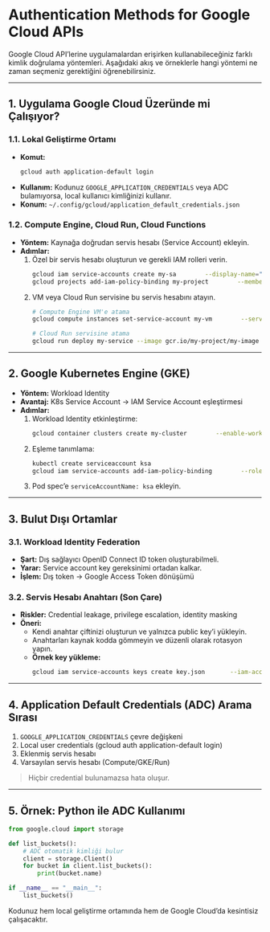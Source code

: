 # Authentication Methods for Google Cloud APIs

Google Cloud API’lerine uygulamalardan erişirken kullanabileceğiniz farklı kimlik doğrulama yöntemleri. Aşağıdaki akış ve örneklerle hangi yöntemi ne zaman seçmeniz gerektiğini öğrenebilirsiniz.

---

## 1. Uygulama Google Cloud Üzeründe mi Çalışıyor?

### 1.1. Lokal Geliştirme Ortamı
- **Komut:**  
  ```bash
  gcloud auth application-default login
  ```  
- **Kullanım:** Kodunuz `GOOGLE_APPLICATION_CREDENTIALS` veya ADC bulamıyorsa, local kullanıcı kimliğinizi kullanır.  
- **Konum:** `~/.config/gcloud/application_default_credentials.json`

### 1.2. Compute Engine, Cloud Run, Cloud Functions
- **Yöntem:** Kaynağa doğrudan servis hesabı (Service Account) ekleyin.  
- **Adımlar:**  
  1. Özel bir servis hesabı oluşturun ve gerekli IAM rolleri verin.  
     ```bash
     gcloud iam service-accounts create my-sa        --display-name="App SA"
     gcloud projects add-iam-policy-binding my-project        --member="serviceAccount:my-sa@my-project.iam.gserviceaccount.com"        --role="roles/storage.objectViewer"
     ```  
  2. VM veya Cloud Run servisine bu servis hesabını atayın.  
     ```bash
     # Compute Engine VM'e atama
     gcloud compute instances set-service-account my-vm        --service-account=my-sa@my-project.iam.gserviceaccount.com

     # Cloud Run servisine atama
     gcloud run deploy my-service --image gcr.io/my-project/my-image        --service-account my-sa@my-project.iam.gserviceaccount.com
     ```

---

## 2. Google Kubernetes Engine (GKE)

- **Yöntem:** Workload Identity  
- **Avantaj:** K8s Service Account → IAM Service Account eşleştirmesi  
- **Adımlar:**  
  1. Workload Identity etkinleştirme:  
     ```bash
     gcloud container clusters create my-cluster        --enable-workload-identity
     ```  
  2. Eşleme tanımlama:  
     ```bash
     kubectl create serviceaccount ksa
     gcloud iam service-accounts add-iam-policy-binding        --role roles/iam.workloadIdentityUser        --member "serviceAccount:my-project.svc.id.goog[default/ksa]"        ksa@my-project.iam.gserviceaccount.com
     ```  
  3. Pod spec’e `serviceAccountName: ksa` ekleyin.

---

## 3. Bulut Dışı Ortamlar

### 3.1. Workload Identity Federation
- **Şart:** Dış sağlayıcı OpenID Connect ID token oluşturabilmeli.  
- **Yarar:** Service account key gereksinimi ortadan kalkar.  
- **İşlem:** Dış token → Google Access Token dönüşümü

### 3.2. Servis Hesabı Anahtarı (Son Çare)
- **Riskler:** Credential leakage, privilege escalation, identity masking  
- **Öneri:**  
  - Kendi anahtar çiftinizi oluşturun ve yalnızca public key’i yükleyin.  
  - Anahtarları kaynak kodda gömmeyin ve düzenli olarak rotasyon yapın.  
  - **Örnek key yükleme:**  
    ```bash
    gcloud iam service-accounts keys create key.json       --iam-account=my-sa@my-project.iam.gserviceaccount.com       --key-file-type=json
    ```

---

## 4. Application Default Credentials (ADC) Arama Sırası

1. `GOOGLE_APPLICATION_CREDENTIALS` çevre değişkeni  
2. Local user credentials (gcloud auth application-default login)  
3. Eklenmiş servis hesabı  
4. Varsayılan servis hesabı (Compute/GKE/Run)

> Hiçbir credential bulunamazsa hata oluşur.

---

## 5. Örnek: Python ile ADC Kullanımı

```python
from google.cloud import storage

def list_buckets():
    # ADC otomatik kimliği bulur
    client = storage.Client()
    for bucket in client.list_buckets():
        print(bucket.name)

if __name__ == "__main__":
    list_buckets()
```

Kodunuz hem local geliştirme ortamında hem de Google Cloud’da kesintisiz çalışacaktır.
